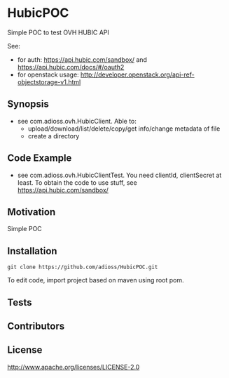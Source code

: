 # HubicPOC
Simple POC to test OVH HUBIC API

See:
* for auth: https://api.hubic.com/sandbox/ and https://api.hubic.com/docs/#/oauth2
* for openstack usage: http://developer.openstack.org/api-ref-objectstorage-v1.html

## Synopsis
* see com.adioss.ovh.HubicClient. Able to:
  * upload/download/list/delete/copy/get info/change metadata of file
  * create a directory

## Code Example

* see com.adioss.ovh.HubicClientTest. You need clientId, clientSecret at least. To obtain the code to use stuff, see https://api.hubic.com/sandbox/

## Motivation

Simple POC

## Installation

    git clone https://github.com/adioss/HubicPOC.git

To edit code, import project based on maven using root pom.

## Tests

## Contributors

## License

http://www.apache.org/licenses/LICENSE-2.0
